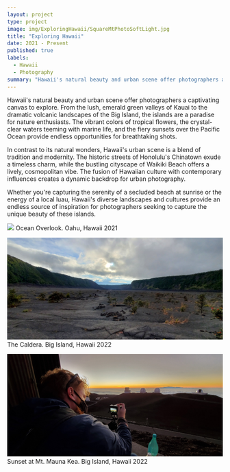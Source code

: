 ```yaml
---
layout: project
type: project
image: img/ExploringHawaii/SquareMtPhotoSoftLight.jpg
title: "Exploring Hawaii"
date: 2021 - Present
published: true
labels:
  - Hawaii
  - Photography
summary: "Hawaii's natural beauty and urban scene offer photographers a captivating canvas to explore."
---
```


Hawaii's natural beauty and urban scene offer photographers a captivating canvas to explore. From the lush, emerald green valleys of Kauai to the dramatic volcanic landscapes of the Big Island, the islands are a paradise for nature enthusiasts. The vibrant colors of tropical flowers, the crystal-clear waters teeming with marine life, and the fiery sunsets over the Pacific Ocean provide endless opportunities for breathtaking shots.

In contrast to its natural wonders, Hawaii's urban scene is a blend of tradition and modernity. The historic streets of Honolulu's Chinatown exude a timeless charm, while the bustling cityscape of Waikiki Beach offers a lively, cosmopolitan vibe. The fusion of Hawaiian culture with contemporary influences creates a dynamic backdrop for urban photography.

Whether you're capturing the serenity of a secluded beach at sunrise or the energy of a local luau, Hawaii's diverse landscapes and cultures provide an endless source of inspiration for photographers seeking to capture the unique beauty of these islands.


<img class="img-fluid" src="../img/ExploringHawaii/20210530_105117.jpg"> Ocean Overlook. Oahu, Hawaii 2021


<img class="img-fluid" src="../img/ExploringHawaii/20210729_174451.jpg"> The Caldera. Big Island, Hawaii 2022


<img class="img-fluid" src="../img/ExploringHawaii/20210731_191136.jpg"> Sunset at Mt. Mauna Kea. Big Island, Hawaii 2022

